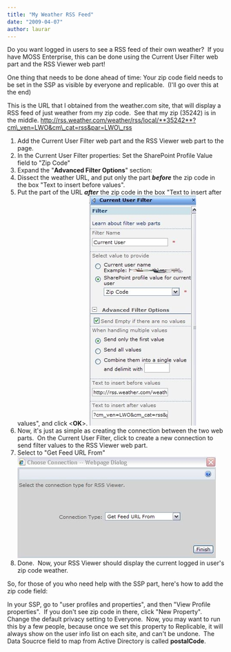 ```yaml
---
title: "My Weather RSS Feed"
date: "2009-04-07"
author: laurar
---
```


Do you want logged in users to see a RSS feed of their own weather?  If you have MOSS Enterprise, this can be done using the Current User Filter web part and the RSS Viewer web part! 

One thing that needs to be done ahead of time: Your zip code field needs to be set in the SSP as visible by everyone and replicable.  (I'll go over this at the end)

This is the URL that I obtained from the weather.com site, that will display a RSS feed of just weather from my zip code.  See that my zip (35242) is in the middle. http://rss.weather.com/weather/rss/local/**35242**?cm\_ven=LWO&cm\_cat=rss&par=LWO\_rss

1. Add the Current User Filter web part and the RSS Viewer web part to the page.
2. In the Current User Filter properties: Set the SharePoint Profile Value field to "Zip Code"
3. Expand the "**Advanced Filter Options**" section:
4. Dissect the weather URL, and put only the part **_before_** the zip code in the box "Text to insert before values".
5. Put the part of the URL _**after**_ the zip code in the box "Text to insert after values", and click <**OK**\>. [![](images/currentzip.jpg)](http://spinsiders.com/laurar/files/2009/04/currentzip.jpg)
6. Now, it's just as simple as creating the connection between the two web parts.  On the Current User Filter, click to create a new connection to send filter values to the RSS Viewer web part.
7. Select to "Get Feed URL From" [![](images/getfeedurl.jpg)](http://spinsiders.com/laurar/files/2009/04/getfeedurl.jpg)
8. Done.  Now, your RSS Viewer should display the current logged in user's zip code weather.

So, for those of you who need help with the SSP part, here's how to add the zip code field:

In your SSP, go to "user profiles and properties", and then "View Profile properties".  If you don't see zip code in there, click "New Property".  Change the default privacy setting to Everyone.  Now, you may want to run this by a few people, because once we set this property to Replicable, it will always show on the user info list on each site, and can't be undone.  The Data Soucrce field to map from Active Directory is called **postalCode**.
